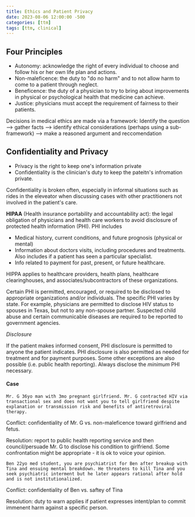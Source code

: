 ```yaml
---
title: Ethics and Patient Privacy
date: 2023-08-06 12:00:00 -500
categories: [ttm]
tags: [ttm, clinical]
---
```


## Four Principles
 - Autonomy: acknowledge the right of every individual to choose and follow his or her own life plan and actions.
 - Non-maleficence: the duty to "do no harm" and to not allow harm to come to a patient through neglect.
 - Beneficence: the duty of a physician to try to bring about improvements in physical or psychological health that medicine can achieve.
 - Justice: physicians must accept the requirement of fairness to their patients.
 
Decisions in medical ethics are made via a framework: Identify the question --> gather facts --> identify ethical considerations (perhaps using a sub-framework) --> make a reasoned argument and reccomendation

## Confidentiality and Privacy
 - Privacy is the right to keep one's information private
 - Confidentiality is the clinician's duty to keep the pateitn's infromation private.
 
Confidentiality is broken often, especially in informal situations such as rides in the eleveator when discussing cases with other practitioners not involved in the patient's care. 

**HIPAA** (Health insurance portability and accountability act): the legal obligation of physicians and health care workers to avoid disclosure of protected health information (PHI). PHI includes
 - Medical history, current conditions, and future prognosis (physical or mental)
 - Information about doctors visits, including procedures and treatments. Also includes if a patient has seen a particular specialist.
 - Info related to payment for past, present, or future healthcare.

HIPPA applies to healthcare providers, health plans, healthcare clearinghouses, and associates/subcontractors of these organizations.

Certain PHI is permitted, encouraged, or required to be disclosed to appropriate organizations and/or individuals. The specific PHI varies by state. For example, physicians are permitted to disclose HIV status to spouses in Texas, but not to any non-spouse partner. Suspected child abuse and certain communicable diseases are required to be reported to government agencies.

_Disclosure_ 

If the patient makes informed consent, PHI disclosure is permitted to anyone the patient indicates. PHI disclosure is also permitted as needed for treatment and for payment purposes. Some other exceptions are also possible (i.e. public health reporting). Always disclose the _minimum_ PHI necessary.

#### Case 

`Mr. G 36yo man with 3mo pregnant girlfriend. Mr. G contracted HIV via transactional sex and does not want you to tell girlfriend despite explanation or transmission risk and benefits of antiretroviral therapy.`
 
Conflict: confidentiality of Mr. G vs. non-maleficence toward girlfriend and fetus.

Resolution: report to public health reporting service and then council/persuade Mr. G to disclose his condition to girlfriend. Some confrontation might be appropriate - it is ok to voice your opinion.

`Ben 22yo med student, you are psychiatrist for Ben after breakup with Tina and ensuing mental breakdown. He threatens to kill Tina and you seek psychiatric interment but he later appears rational after hold and is not institutionalized.`

Conflict: confidentiality of Ben vs. saftey of Tina

Resolution: duty to warn applies if patient expresses intent/plan to commit immenent harm against a specific person.

 


 



